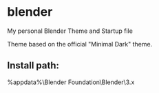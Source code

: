 # blender
My personal Blender Theme and Startup file

Theme based on the official "Minimal Dark" theme.

## Install path:
%appdata%\Blender Foundation\Blender\3.x

